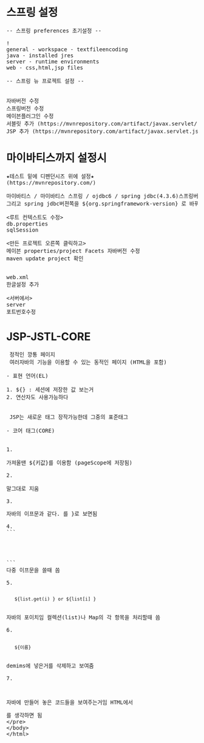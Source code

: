 # 스프링 설정
<pre>
-- 스프링 preferences 초기설정 --

!<window-preferences에서>
general - workspace - textfileencoding
java - installed jres
server - runtime environments
web - css,html,jsp files

-- 스프링 뉴 프로젝트 설정 --

<pox.xml에서>
자바버전 수정
스프링버전 수정
메이븐플러그인 수정
서블릿 추가 (https://mvnrepository.com/artifact/javax.servlet/javax.servlet-api)
JSP 추가 (https://mvnrepository.com/artifact/javax.servlet.jsp/javax.servlet.jsp-api)
</pre>
# 마이바티스까지 설정시
<pre>
★테스트 밑에 디펜던시즈 위에 설정★
(https://mvnrepository.com/)

마이바티스 / 마이바티스 스프링 / ojdbc6 / spring jdbc(4.3.6)스프링버전과 같은것을 써야 함
그리고 spring jdbc버젼쪽을 ${org.springframework-version} 로 바꿔서 자동으로 바꿔주게 만들면 된다.

<루트 컨텍스트도 수정>
db.properties
sqlSession

<만든 프로젝트 오른쪽 클릭하고>
메이븐 properties/project Facets 자바버전 수정
maven update project 확인

<src에서>
web.xml
한글설정 추가

<서버에서>
server
포트번호수정
</pre>
# JSP-JSTL-CORE
<pre>
<HTML> 정적인 깡통 페이지
<JSP> 여러자바의 기능을 이용할 수 있는 동적인 페이지 (HTML을 포함)

- 표현 언어(EL)

1. ${} : 세션에 저장한 값 보는거
2. 연산자도 사용가능하다


<JSTL> JSP는 새로운 태그 장작가능한데 그중의 표준태그

- 코어 태그(CORE) 


1. 
<code><c:set var="키값" value="벨류값" /></code>
가져올땐 ${키값}를 이용함 (pageScope에 저장됨)

2. 
<code><c:remove var="키값" /></code>
말그대로 지움

3. 
<code><c: if test="${}"> </c:if></code>
자바의 이프문과 같다. </c:if>를 }로 보면됨

4. 
```
<c: choose>
   <c:when test="${}"> <c:/when>
   <c: otherwise> </c: otherwise>
</c: choose>
```
다중 이프문을 쓸때 씀

5. 
<code>
<c: forEach var="i" begin="0" end="${list.size() -1} ">
   ${list.get(i) } or ${list[i] }
</c:forEach>
</code>
자바의 포이치임 컬렉션(list)나 Map의 각 항목을 처리할때 씀

6. 
<code>
<c:forTokens var="이름" items="${세션의 키값 }" delims="구분할거">
   ${이름}
</c:forTokens>
</code>
demims에 넣은거를 삭제하고 보여줌

7. 
<code>
<c:out value="${만든거 }" />
</code>
자바에 만들어 놓은 코드들을 보여주는거임 HTML에서 <xmp>를 생각하면 됨
</pre>
